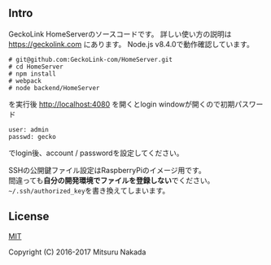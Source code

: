
## Intro
GeckoLink HomeServerのソースコードです。
詳しい使い方の説明は
<https://geckolink.com>
にあります。
Node.js v8.4.0で動作確認しています。

    # git@github.com:GeckoLink-com/HomeServer.git
    # cd HomeServer
    # npm install
    # webpack
    # node backend/HomeServer

を実行後
<http://localhost:4080>
を開くとlogin windowが開くので初期パスワード

    user: admin
    passwd: gecko

でlogin後、account / passwordを設定してください。

SSHの公開鍵ファイル設定はRaspberryPiのイメージ用です。  
間違っても**自分の開発環境でファイルを登録しない**でください。
`~/.ssh/authorized_key`を書き換えてしまいます。

## License

[MIT](http://opensource.org/licenses/MIT)

Copyright (C) 2016-2017 Mitsuru Nakada
